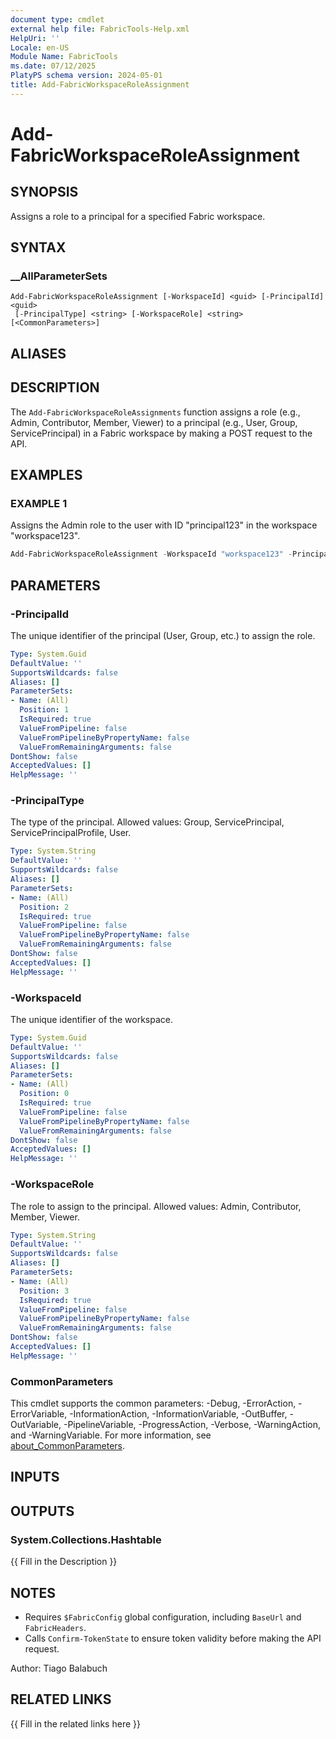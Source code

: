 ```yaml
---
document type: cmdlet
external help file: FabricTools-Help.xml
HelpUri: ''
Locale: en-US
Module Name: FabricTools
ms.date: 07/12/2025
PlatyPS schema version: 2024-05-01
title: Add-FabricWorkspaceRoleAssignment
---
```


# Add-FabricWorkspaceRoleAssignment

## SYNOPSIS

Assigns a role to a principal for a specified Fabric workspace.

## SYNTAX

### __AllParameterSets

```
Add-FabricWorkspaceRoleAssignment [-WorkspaceId] <guid> [-PrincipalId] <guid>
 [-PrincipalType] <string> [-WorkspaceRole] <string> [<CommonParameters>]
```

## ALIASES

## DESCRIPTION

The `Add-FabricWorkspaceRoleAssignments` function assigns a role (e.g., Admin, Contributor, Member, Viewer) to a principal (e.g., User, Group, ServicePrincipal) in a Fabric workspace by making a POST request to the API.

## EXAMPLES

### EXAMPLE 1

Assigns the Admin role to the user with ID "principal123" in the workspace "workspace123".

```powershell
Add-FabricWorkspaceRoleAssignment -WorkspaceId "workspace123" -PrincipalId "principal123" -PrincipalType "User" -WorkspaceRole "Admin"
```

## PARAMETERS

### -PrincipalId

The unique identifier of the principal (User, Group, etc.) to assign the role.

```yaml
Type: System.Guid
DefaultValue: ''
SupportsWildcards: false
Aliases: []
ParameterSets:
- Name: (All)
  Position: 1
  IsRequired: true
  ValueFromPipeline: false
  ValueFromPipelineByPropertyName: false
  ValueFromRemainingArguments: false
DontShow: false
AcceptedValues: []
HelpMessage: ''
```

### -PrincipalType

The type of the principal.
Allowed values: Group, ServicePrincipal, ServicePrincipalProfile, User.

```yaml
Type: System.String
DefaultValue: ''
SupportsWildcards: false
Aliases: []
ParameterSets:
- Name: (All)
  Position: 2
  IsRequired: true
  ValueFromPipeline: false
  ValueFromPipelineByPropertyName: false
  ValueFromRemainingArguments: false
DontShow: false
AcceptedValues: []
HelpMessage: ''
```

### -WorkspaceId

The unique identifier of the workspace.

```yaml
Type: System.Guid
DefaultValue: ''
SupportsWildcards: false
Aliases: []
ParameterSets:
- Name: (All)
  Position: 0
  IsRequired: true
  ValueFromPipeline: false
  ValueFromPipelineByPropertyName: false
  ValueFromRemainingArguments: false
DontShow: false
AcceptedValues: []
HelpMessage: ''
```

### -WorkspaceRole

The role to assign to the principal.
Allowed values: Admin, Contributor, Member, Viewer.

```yaml
Type: System.String
DefaultValue: ''
SupportsWildcards: false
Aliases: []
ParameterSets:
- Name: (All)
  Position: 3
  IsRequired: true
  ValueFromPipeline: false
  ValueFromPipelineByPropertyName: false
  ValueFromRemainingArguments: false
DontShow: false
AcceptedValues: []
HelpMessage: ''
```

### CommonParameters

This cmdlet supports the common parameters: -Debug, -ErrorAction, -ErrorVariable,
-InformationAction, -InformationVariable, -OutBuffer, -OutVariable, -PipelineVariable,
-ProgressAction, -Verbose, -WarningAction, and -WarningVariable. For more information, see
[about_CommonParameters](https://go.microsoft.com/fwlink/?LinkID=113216).

## INPUTS

## OUTPUTS

### System.Collections.Hashtable

{{ Fill in the Description }}

## NOTES

- Requires `$FabricConfig` global configuration, including `BaseUrl` and `FabricHeaders`.
- Calls `Confirm-TokenState` to ensure token validity before making the API request.

Author: Tiago Balabuch

## RELATED LINKS

{{ Fill in the related links here }}

